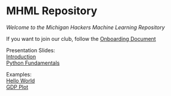 # MHML Repository
*Welcome to the Michigan Hackers Machine Learning Repository*

If you want to join our club, follow the [Onboarding Document](Onboarding%20Doc.pdf)

Presentation Slides:   
[Introduction](Slides/Meeting%2001%20Slides.pdf)  
[Python Fundamentals](Slides/Meeting%2002%20Slides.pdf)

Examples:   
[Hello World](Notebook/HelloWorld.ipynb)   
[GDP Plot](Notebook/GDP.ipynb)
